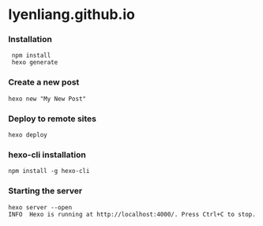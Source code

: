 # lyenliang.github.io
### Installation
     npm install
     hexo generate

### Create a new post
    hexo new "My New Post"

### Deploy to remote sites
    hexo deploy
	
### hexo-cli installation
    npm install -g hexo-cli

### Starting the server
    hexo server --open
    INFO  Hexo is running at http://localhost:4000/. Press Ctrl+C to stop.